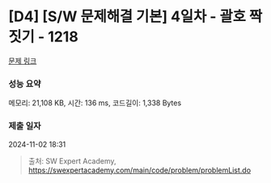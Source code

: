 # [D4] [S/W 문제해결 기본] 4일차 - 괄호 짝짓기 - 1218 

[문제 링크](https://swexpertacademy.com/main/code/problem/problemDetail.do?contestProbId=AV14eWb6AAkCFAYD) 

### 성능 요약

메모리: 21,108 KB, 시간: 136 ms, 코드길이: 1,338 Bytes

### 제출 일자

2024-11-02 18:31



> 출처: SW Expert Academy, https://swexpertacademy.com/main/code/problem/problemList.do
